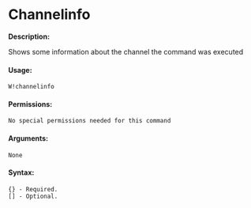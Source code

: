 # Channelinfo

**Description:**

Shows some information about the channel the command was executed

#### Usage:

```text
W!channelinfo 
```

#### Permissions:

```text
No special permissions needed for this command
```

#### Arguments:

```text
None
```

#### Syntax:

```text
{} - Required.
[] - Optional.
```

